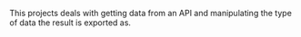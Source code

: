 This projects deals with getting data from an API and manipulating the type of data the result is exported as.
